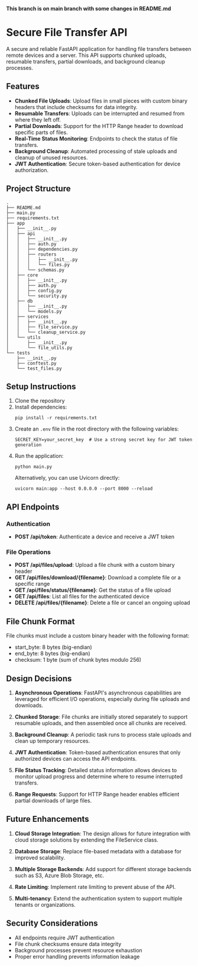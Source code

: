 **This branch is on main branch with some changes in README.md**

# Secure File Transfer API

A secure and reliable FastAPI application for handling file transfers between remote devices and a server. This API supports chunked uploads, resumable transfers, partial downloads, and background cleanup processes.

## Features

- **Chunked File Uploads**: Upload files in small pieces with custom binary headers that include checksums for data integrity.
- **Resumable Transfers**: Uploads can be interrupted and resumed from where they left off.
- **Partial Downloads**: Support for the HTTP Range header to download specific parts of files.
- **Real-Time Status Monitoring**: Endpoints to check the status of file transfers.
- **Background Cleanup**: Automated processing of stale uploads and cleanup of unused resources.
- **JWT Authentication**: Secure token-based authentication for device authorization.

## Project Structure

```
.
├── README.md
├── main.py
├── requirements.txt
├── app
│   ├── __init__.py
│   ├── api
│   │   ├── __init__.py
│   │   ├── auth.py
│   │   ├── dependencies.py
│   │   ├── routers
│   │   │   ├── __init__.py
│   │   │   └── files.py
│   │   └── schemas.py
│   ├── core
│   │   ├── __init__.py
│   │   ├── auth.py
│   │   ├── config.py
│   │   └── security.py
│   ├── db
│   │   ├── __init__.py
│   │   └── models.py
│   ├── services
│   │   ├── __init__.py
│   │   ├── file_service.py
│   │   └── cleanup_service.py
│   └── utils
│       ├── __init__.py
│       └── file_utils.py
└── tests
    ├── __init__.py
    ├── conftest.py
    └── test_files.py
```

## Setup Instructions

1. Clone the repository
2. Install dependencies:
   ```
   pip install -r requirements.txt
   ```
3. Create an `.env` file in the root directory with the following variables:
   ```
   SECRET_KEY=your_secret_key  # Use a strong secret key for JWT token generation
   ```
4. Run the application:
   ```
   python main.py
   ```
   Alternatively, you can use Uvicorn directly:
   ```
   uvicorn main:app --host 0.0.0.0 --port 8000 --reload
   ```

## API Endpoints

### Authentication

- **POST /api/token**: Authenticate a device and receive a JWT token

### File Operations

- **POST /api/files/upload**: Upload a file chunk with a custom binary header
- **GET /api/files/download/{filename}**: Download a complete file or a specific range
- **GET /api/files/status/{filename}**: Get the status of a file upload
- **GET /api/files**: List all files for the authenticated device
- **DELETE /api/files/{filename}**: Delete a file or cancel an ongoing upload

## File Chunk Format

File chunks must include a custom binary header with the following format:
- start_byte: 8 bytes (big-endian)
- end_byte: 8 bytes (big-endian)
- checksum: 1 byte (sum of chunk bytes modulo 256)

## Design Decisions

1. **Asynchronous Operations**: FastAPI's asynchronous capabilities are leveraged for efficient I/O operations, especially during file uploads and downloads.

2. **Chunked Storage**: File chunks are initially stored separately to support resumable uploads, and then assembled once all chunks are received.

3. **Background Cleanup**: A periodic task runs to process stale uploads and clean up temporary resources.

4. **JWT Authentication**: Token-based authentication ensures that only authorized devices can access the API endpoints.

5. **File Status Tracking**: Detailed status information allows devices to monitor upload progress and determine where to resume interrupted transfers.

6. **Range Requests**: Support for HTTP Range header enables efficient partial downloads of large files.

## Future Enhancements

1. **Cloud Storage Integration**: The design allows for future integration with cloud storage solutions by extending the FileService class.

2. **Database Storage**: Replace file-based metadata with a database for improved scalability.

3. **Multiple Storage Backends**: Add support for different storage backends such as S3, Azure Blob Storage, etc.

4. **Rate Limiting**: Implement rate limiting to prevent abuse of the API.

5. **Multi-tenancy**: Extend the authentication system to support multiple tenants or organizations.

## Security Considerations

- All endpoints require JWT authentication
- File chunk checksums ensure data integrity
- Background processes prevent resource exhaustion
- Proper error handling prevents information leakage
